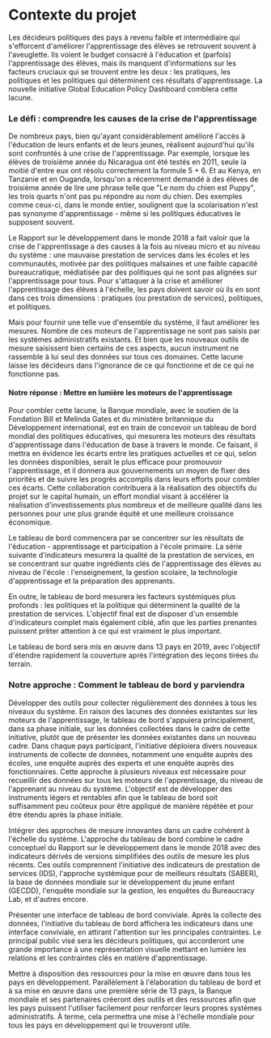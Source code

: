<!-- MDTOC maxdepth:6 firsth1:1 numbering:0 flatten:0 bullets:1 updateOnSave:1 -->



<!-- /MDTOC -->
# Contexte du projet
Les décideurs politiques des pays à revenu faible et intermédiaire qui s'efforcent d'améliorer l'apprentissage des élèves se retrouvent souvent à l'aveuglette. Ils voient le budget consacré à l'éducation et (parfois) l'apprentissage des élèves, mais ils manquent d'informations sur les facteurs cruciaux qui se trouvent entre les deux : les pratiques, les politiques et les politiques qui déterminent ces résultats d'apprentissage. La nouvelle initiative Global Education Policy Dashboard comblera cette lacune.
### Le défi : comprendre les causes de la crise de l'apprentissage
De nombreux pays, bien qu'ayant considérablement amélioré l'accès à l'éducation de leurs enfants et de leurs jeunes, réalisent aujourd'hui qu'ils sont confrontés à une crise de l'apprentissage. Par exemple, lorsque les élèves de troisième année du Nicaragua ont été testés en 2011, seule la moitié d'entre eux ont résolu correctement la formule 5 + 6. Et au Kenya, en Tanzanie et en Ouganda, lorsqu'on a récemment demandé à des élèves de troisième année de lire une phrase telle que "Le nom du chien est Puppy", les trois quarts n'ont pas pu répondre au nom du chien.  Des exemples comme ceux-ci, dans le monde entier, soulignent que la scolarisation n'est pas synonyme d'apprentissage - même si les politiques éducatives le supposent souvent.

Le Rapport sur le développement dans le monde 2018 a fait valoir que la crise de l'apprentissage a des causes à la fois au niveau micro et au niveau du système : une mauvaise prestation de services dans les écoles et les communautés, motivée par des politiques malsaines et une faible capacité bureaucratique, médiatisée par des politiques qui ne sont pas alignées sur l'apprentissage pour tous. Pour s'attaquer à la crise et améliorer l'apprentissage des élèves à l'échelle, les pays doivent savoir où ils en sont dans ces trois dimensions : pratiques (ou prestation de services), politiques, et politiques.

Mais pour fournir une telle vue d'ensemble du système, il faut améliorer les mesures. Nombre de ces moteurs de l'apprentissage ne sont pas saisis par les systèmes administratifs existants. Et bien que les nouveaux outils de mesure saisissent bien certains de ces aspects, aucun instrument ne rassemble à lui seul des données sur tous ces domaines. Cette lacune laisse les décideurs dans l'ignorance de ce qui fonctionne et de ce qui ne fonctionne pas.

#### Notre réponse : Mettre en lumière les moteurs de l'apprentissage
Pour combler cette lacune, la Banque mondiale, avec le soutien de la Fondation Bill et Melinda Gates et du ministère britannique du Développement international, est en train de concevoir un tableau de bord mondial des politiques éducatives, qui mesurera les moteurs des résultats d'apprentissage dans l'éducation de base à travers le monde. Ce faisant, il mettra en évidence les écarts entre les pratiques actuelles et ce qui, selon les données disponibles, serait le plus efficace pour promouvoir l'apprentissage, et il donnera aux gouvernements un moyen de fixer des priorités et de suivre les progrès accomplis dans leurs efforts pour combler ces écarts. Cette collaboration contribuera à la réalisation des objectifs du projet sur le capital humain, un effort mondial visant à accélérer la réalisation d'investissements plus nombreux et de meilleure qualité dans les personnes pour une plus grande équité et une meilleure croissance économique.

Le tableau de bord commencera par se concentrer sur les résultats de l'éducation - apprentissage et participation à l'école primaire.  La série suivante d'indicateurs mesurera la qualité de la prestation de services, en se concentrant sur quatre ingrédients clés de l'apprentissage des élèves au niveau de l'école : l'enseignement, la gestion scolaire, la technologie d'apprentissage et la préparation des apprenants.

En outre, le tableau de bord mesurera les facteurs systémiques plus profonds : les politiques et la politique qui déterminent la qualité de la prestation de services. L'objectif final est de disposer d'un ensemble d'indicateurs complet mais également ciblé, afin que les parties prenantes puissent prêter attention à ce qui est vraiment le plus important.

Le tableau de bord sera mis en œuvre dans 13 pays en 2019, avec l'objectif d'étendre rapidement la couverture après l'intégration des leçons tirées du terrain.

### Notre approche : Comment le tableau de bord y parviendra
Développer des outils pour collecter régulièrement des données à tous les niveaux du système. En raison des lacunes des données existantes sur les moteurs de l'apprentissage, le tableau de bord s'appuiera principalement, dans sa phase initiale, sur les données collectées dans le cadre de cette initiative, plutôt que de présenter les données existantes dans un nouveau cadre. Dans chaque pays participant, l'initiative déploiera divers nouveaux instruments de collecte de données, notamment une enquête auprès des écoles, une enquête auprès des experts et une enquête auprès des fonctionnaires. Cette approche à plusieurs niveaux est nécessaire pour recueillir des données sur tous les moteurs de l'apprentissage, du niveau de l'apprenant au niveau du système. L'objectif est de développer des instruments légers et rentables afin que le tableau de bord soit suffisamment peu coûteux pour être appliqué de manière répétée et pour être étendu après la phase initiale.

Intégrer des approches de mesure innovantes dans un cadre cohérent à l'échelle du système. L'approche du tableau de bord combine le cadre conceptuel du Rapport sur le développement dans le monde 2018 avec des indicateurs dérivés de versions simplifiées des outils de mesure les plus récents. Ces outils comprennent l'initiative des indicateurs de prestation de services (IDS), l'approche systémique pour de meilleurs résultats (SABER), la base de données mondiale sur le développement du jeune enfant (GECDD), l'enquête mondiale sur la gestion, les enquêtes du Bureaucracy Lab, et d'autres encore.

Présenter une interface de tableau de bord conviviale. Après la collecte des données, l'initiative du tableau de bord affichera les indicateurs dans une interface conviviale, en attirant l'attention sur les principales contraintes. Le principal public visé sera les décideurs politiques, qui accorderont une grande importance à une représentation visuelle mettant en lumière les relations et les contraintes clés en matière d'apprentissage.

Mettre à disposition des ressources pour la mise en œuvre dans tous les pays en développement. Parallèlement à l'élaboration du tableau de bord et à sa mise en œuvre dans une première série de 13 pays, la Banque mondiale et ses partenaires créeront des outils et des ressources afin que les pays puissent l'utiliser facilement pour renforcer leurs propres systèmes administratifs. À terme, cela permettra une mise à l'échelle mondiale pour tous les pays en développement qui le trouveront utile.

